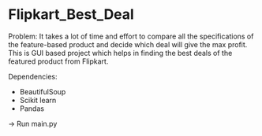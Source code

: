 # Flipkart_Best_Deal
Problem: 
It takes a lot of time and effort to compare all the specifications of the feature-based product and decide which deal will give the max profit. This is GUI based project which helps in finding the best deals of the featured product from Flipkart.

Dependencies:
* BeautifulSoup
* Scikit learn
* Pandas

-> Run main.py
